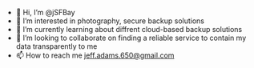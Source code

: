- 👋 Hi, I’m @jSFBay
- 👀 I’m interested in photography, secure backup solutions
- 🌱 I’m currently learning about diffrent cloud-based backup solutions
- 💞️ I’m looking to collaborate on finding a reliable service to contain my data transparently to me
- 📫 How to reach me jeff.adams.650@gmail.com

<!---
jSFBay/jSFBay is a ✨ special ✨ repository because its `README.md` (this file) appears on your GitHub profile.
You can click the Preview link to take a look at your changes.
--->
